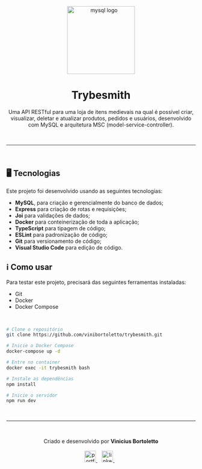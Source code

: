 <div align='center'>
  <img width="180px" alt="mysql logo" src="https://cdn-icons-png.flaticon.com/512/9406/9406645.png" />
  <h1>Trybesmith</h1>
  <p>
    Uma API RESTful para uma loja de itens medievais na qual é possível criar, visualizar, deletar e atualizar produtos, pedidos e usuários,
    desenvolvido com MySQL e arquitetura MSC (model-service-controller).
  </p>
</div>

<br /><hr /><br />

## 🖥️ Tecnologias
Este projeto foi desenvolvido usando as seguintes tecnologias:

-  **MySQL**, para criação e gerencialmente do banco de dados;
-  **Express** para criação de rotas e requisições;
-  **Joi** para validações de dados;
-  **Docker** para conteinerização de toda a aplicação;
-  **TypeScript** para tipagem de código;
-  **ESLint** para padronização de código;
-  **Git** para versionamento de código;
-  **Visual Studio Code** para edição de código.

## ℹ️ Como usar
Para testar este projeto, precisará das seguintes ferramentas instaladas:

- Git
- Docker
- Docker Compose

<br/>

```bash
# Clone o repositório
git clone https://github.com/vinibortoletto/trybesmith.git

# Inicie o Docker Compose
docker-compose up -d

# Entre no container
docker exec -it trybesmith bash

# Instale as dependências
npm install

# Inicie o servidor
npm run dev

```

<br /><hr /><br />

<p align="center">
  Criado e desenvolvido por <b>Vinicius Bortoletto</b>
  <br/><br/>
  
  <a href="https://vinibortoletto.vercel.app/">
    <img alt="portfolio" height="30px" src="https://i.imgur.com/7lbNPnj.png" />
  </a>
  &nbsp;&nbsp;
  <a href="https://www.linkedin.com/in/vinicius-bortoletto/">
    <img alt="linkedIn" height="30px" src="https://i.imgur.com/TQRXxhT.png" />
  </a>
  &nbsp;&nbsp;
</p>
